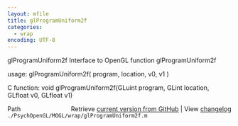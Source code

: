 ```yaml
---
layout: mfile
title: glProgramUniform2f
categories:
  - wrap
encoding: UTF-8
---
```


glProgramUniform2f  Interface to OpenGL function glProgramUniform2f  

usage:  glProgramUniform2f( program, location, v0, v1 )  

C function:  void glProgramUniform2f(GLuint program, GLint location, GLfloat v0, GLfloat v1)  


<div class="code_header" style="text-align:right;">
  <span style="float:left;">Path&nbsp;&nbsp;</span> <span class="counter">Retrieve <a href=
  "https://raw.github.com/Psychtoolbox-3/Psychtoolbox-3/beta/./PsychOpenGL/MOGL/wrap/glProgramUniform2f.m">current version from GitHub</a> | View <a href=
  "https://github.com/Psychtoolbox-3/Psychtoolbox-3/commits/beta/./PsychOpenGL/MOGL/wrap/glProgramUniform2f.m">changelog</a></span>
</div>
<div class="code">
  <code>./PsychOpenGL/MOGL/wrap/glProgramUniform2f.m</code>
</div>
